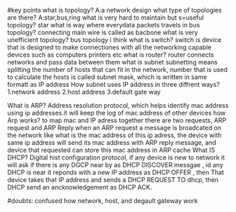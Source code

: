 #key points
what is topology?
A:a network design
what type of topologies are there?
A:star,bus,ring
what is very hard to maintain but s=useful topology?
star
what is way where everydata packets travels in bus topology?
connecting main wire is called as bacbone
what is very unefficient topology?
bus topology i think
what is switch?
switch is device that is designed to make connectiones with all the networking capable devices such as computers printers etc
what is router?
router connects networks and pass data between them
what is subnet
subnetting means splitting the number of hosts that can fit in the network, number that is used to calculate the hosts is called subnet mask, which is written in same formatt as IP address
How subnet uses IP address in three diffrent ways?
1.network address
2.host address
3.default gate way

What is ARP?
Address resolution protocol, which helps identify mac address using ip addresses.it will keep the log of mac address of  other devices
how Arp works?
to map mac and IP adress together there are two requests, ARP request and ARP Reply.when an ARP request a message is broadcated on the network like what is the mac address of this ip adress, the device with same ip address will send its mac address with ARP reply message, and device that requested can store this mac address in ARP cache
What IS DHCP?
Digital hist configuration protocol, if any device is new to network it will ask if there is any DGCP near by as DHCP DISCOVER messgae , id any DHCP is near it reponds with a new IP address as DHCP OFFER , then That device takes that IP address and sends a DHCP REQUEST TO dhcp, then DHCP send an ancknowledgement as DHCP ACK.


#doubts: confused how network, host, and degault gateway work
